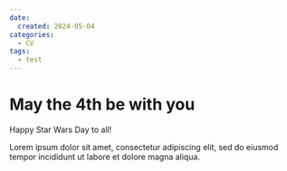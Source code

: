 ```yaml
---
date:
  created: 2024-05-04
categories:
  - CV
tags:
  - test
---
```


# May the 4th be with you

Happy Star Wars Day to all!

<!-- more -->

Lorem ipsum dolor sit amet, consectetur adipiscing elit, sed do eiusmod
tempor incididunt ut labore et dolore magna aliqua.
